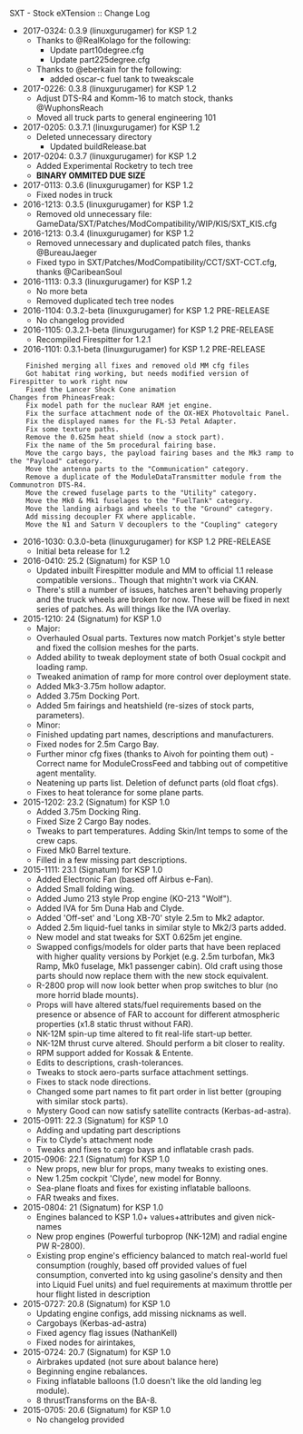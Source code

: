 SXT - Stock eXTension :: Change Log

* 2017-0324: 0.3.9 (linuxgurugamer) for KSP 1.2
	+ Thanks to @RealKolago for the following:
		- Update part10degree.cfg
		- Update part225degree.cfg
	+ Thanks to @eberkain for the following:
		- added oscar-c fuel tank to tweakscale
* 2017-0226: 0.3.8 (linuxgurugamer) for KSP 1.2
	+ Adjust DTS-R4 and Komm-16 to match stock, thanks @WuphonsReach
	+ Moved all truck parts to general engineering 101
* 2017-0205: 0.3.7.1 (linuxgurugamer) for KSP 1.2
	+ Deleted unnecessary directory
		- Updated buildRelease.bat
* 2017-0204: 0.3.7 (linuxgurugamer) for KSP 1.2
	+ Added Experimental Rocketry to tech tree
	+ **BINARY OMMITED DUE SIZE**
* 2017-0113: 0.3.6 (linuxgurugamer) for KSP 1.2
	+ Fixed nodes in truck
* 2016-1213: 0.3.5 (linuxgurugamer) for KSP 1.2
	+ Removed old unnecessary file: GameData/SXT/Patches/ModCompatibility/WIP/KIS/SXT_KIS.cfg
* 2016-1213: 0.3.4 (linuxgurugamer) for KSP 1.2
	+ Removed unnecessary and duplicated patch files, thanks @BureauJaeger
	+ Fixed typo in SXT/Patches/ModCompatibility/CCT/SXT-CCT.cfg, thanks @CaribeanSoul
* 2016-1113: 0.3.3 (linuxgurugamer) for KSP 1.2
	+ No more beta
	+ Removed duplicated tech tree nodes
* 2016-1104: 0.3.2-beta (linuxgurugamer) for KSP 1.2 PRE-RELEASE
	+ No changelog provided
* 2016-1105: 0.3.2.1-beta (linuxgurugamer) for KSP 1.2 PRE-RELEASE
	+ Recompiled Firespitter for 1.2.1
* 2016-1101: 0.3.1-beta (linuxgurugamer) for KSP 1.2 PRE-RELEASE
```
    Finished merging all fixes and removed old MM cfg files 
    Got habitat ring working, but needs modified version of Firespitter to work right now
    Fixed the Lancer Shock Cone animation
Changes from PhineasFreak:
    Fix model path for the nuclear RAM jet engine.
    Fix the surface attachment node of the OX-HEX Photovoltaic Panel.
    Fix the displayed names for the FL-S3 Petal Adapter.
    Fix some texture paths.
    Remove the 0.625m heat shield (now a stock part).
    Fix the name of the 5m procedural fairing base.
    Move the cargo bays, the payload fairing bases and the Mk3 ramp to the "Payload" category.
    Move the antenna parts to the "Communication" category.
    Remove a duplicate of the ModuleDataTransmitter module from the Communotron DTS-R4.
    Move the crewed fuselage parts to the "Utility" category.
    Move the Mk0 & Mk1 fuselages to the "FuelTank" category.
    Move the landing airbags and wheels to the "Ground" category.
    Add missing decoupler FX where applicable.
    Move the N1 and Saturn V decouplers to the "Coupling" category
```
* 2016-1030: 0.3.0-beta (linuxgurugamer) for KSP 1.2 PRE-RELEASE
	+ Initial beta release for 1.2
* 2016-0410: 25.2 (Signatum) for KSP 1.0
	+ Updated inbuilt Firespitter module and MM to official 1.1 release compatible versions.. Though that mightn't work via CKAN.
	+ There's still a number of issues, hatches aren't behaving properly and the truck wheels are broken for now. These will be fixed in next series of patches. As will things like the IVA overlay.
* 2015-1210: 24 (Signatum) for KSP 1.0
	+ Major:
	+ Overhauled Osual parts. Textures now match Porkjet's style better and fixed the collsion meshes for the parts.
	+ Added ability to tweak deployment state of both Osual cockpit and loading ramp.
	+ Tweaked animation of ramp for more control over deployment state.
	+ Added Mk3-3.75m hollow adaptor.
	+ Added 3.75m Docking Port.
	+ Added 5m fairings and heatshield (re-sizes of stock parts, parameters).
	+ Minor:
	+ Finished updating part names, descriptions and manufacturers.
	+ Fixed nodes for 2.5m Cargo Bay.
	+ Further minor cfg fixes (thanks to Aivoh for pointing them out) - Correct name for ModuleCrossFeed and tabbing out of competitive agent mentality.
	+ Neatening up parts list. Deletion of defunct parts (old float cfgs).
	+ Fixes to heat tolerance for some plane parts.
* 2015-1202: 23.2 (Signatum) for KSP 1.0
	+ Added 3.75m Docking Ring.
	+ Fixed Size 2 Cargo Bay nodes.
	+ Tweaks to part temperatures. Adding Skin/Int temps to some of the crew caps.
	+ Fixed Mk0 Barrel texture.
	+ Filled in a few missing part descriptions.
* 2015-1111: 23.1 (Signatum) for KSP 1.0
	+ Added Electronic Fan (based off Airbus e-Fan).
	+ Added Small folding wing.
	+ Added Jumo 213 style Prop engine (KO-213 "Wolf").
	+ Added IVA for 5m Duna Hab and Clyde.
	+ Added 'Off-set' and 'Long XB-70' style 2.5m to Mk2 adaptor.
	+ Added 2.5m liquid-fuel tanks in similar style to Mk2/3 parts added.
	+ New model and stat tweaks for SXT 0.625m jet engine.
	+ Swapped configs/models for older parts that have been replaced with higher quality versions by Porkjet (e.g. 2.5m turbofan, Mk3 Ramp, Mk0 fuselage, Mk1 passenger cabin). Old craft using those parts should now replace them with the new stock equivalent.
	+ R-2800 prop will now look better when prop switches to blur (no more horrid blade mounts).
	+ Props will have altered stats/fuel requirements based on the presence or absence of FAR to account for different atmospheric properties (x1.8 static thrust without FAR).
	+ NK-12M spin-up time altered to fit real-life start-up better.
	+ NK-12M thrust curve altered. Should perform a bit closer to reality.
	+ RPM support added for Kossak & Entente.
	+ Edits to descriptions, crash-tolerances.
	+ Tweaks to stock aero-parts surface attachment settings.
	+ Fixes to stack node directions.
	+ Changed some part names to fit part order in list better (grouping with similar stock parts).
	+ Mystery Good can now satisfy satellite contracts (Kerbas-ad-astra).
* 2015-0911: 22.3 (Signatum) for KSP 1.0
	+ Adding and updating part descriptions
	+ Fix to Clyde's attachment node
	+ Tweaks and fixes to cargo bays and inflatable crash pads.
* 2015-0906: 22.1 (Signatum) for KSP 1.0
	+ New props, new blur for props, many tweaks to existing ones.
	+ New 1.25m cockpit 'Clyde', new model for Bonny.
	+ Sea-plane floats and fixes for existing inflatable balloons.
	+ FAR tweaks and fixes.
* 2015-0804: 21 (Signatum) for KSP 1.0
	+ Engines balanced to KSP 1.0+ values+attributes and given nick-names
	+ New prop engines (Powerful turboprop (NK-12M) and radial engine PW R-2800).
	+ Existing prop engine's efficiency balanced to match real-world fuel consumption (roughly, based off provided values of fuel consumption, converted into kg using gasoline's density and then into Liquid Fuel units) and fuel requirements at maximum throttle per hour flight listed in description
* 2015-0727: 20.8 (Signatum) for KSP 1.0
	+ Updating engine configs, add missing nicknams as well.
	+ Cargobays (Kerbas-ad-astra)
	+ Fixed agency flag issues (NathanKell)
	+ Fixed nodes for airintakes,
* 2015-0724: 20.7 (Signatum) for KSP 1.0
	+ Airbrakes updated (not sure about balance here)
	+ Beginning engine rebalances.
	+ Fixing inflatable balloons (1.0 doesn't like the old landing leg module).
	+ 8 thrustTransforms on the BA-8.
* 2015-0705: 20.6 (Signatum) for KSP 1.0
	+ No changelog provided
